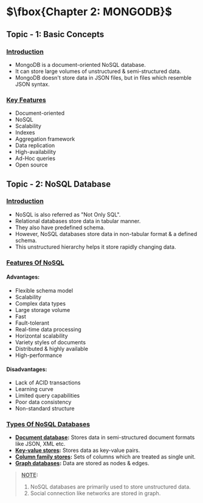# $\fbox{Chapter 2: MONGODB}$





## **Topic - 1: Basic Concepts**

### <u>Introduction</u>

- MongoDB is a document-oriented NoSQL database.
- It can store large volumes of unstructured & semi-structured data.
- MongoDB doesn't store data in JSON files, but in files which resemble JSON syntax.


### <u>Key Features</u>

- Document-oriented
- NoSQL
- Scalability
- Indexes
- Aggregation framework
- Data replication
- High-availability
- Ad-Hoc queries
- Open source



## **Topic - 2: NoSQL Database**

### <u>Introduction</u>

- NoSQL is also referred as "Not Only SQL".
- Relational databases store data in tabular manner.
- They also have predefined schema.
- However, NoSQL databases store data in non-tabular format & a defined schema.
- This unstructured hierarchy helps it store rapidly changing data.


### <u>Features Of NoSQL</u>

#### Advantages:

- Flexible schema model
- Scalability
- Complex data types
- Large storage volume
- Fast
- Fault-tolerant
- Real-time data processing
- Horizontal scalability
- Variety styles of documents
- Distributed & highly available
- High-performance

#### Disadvantages:

- Lack of ACID transactions
- Learning curve
- Limited query capabilities
- Poor data consistency
- Non-standard structure


### <u>Types Of NoSQL Databases</u>

- **<u>Document database</u>:** Stores data in semi-structured document formats like JSON, XML etc.
- **<u>Key-value stores</u>:** Stores data as key-value pairs.
- **<u>Column family stores</u>:** Sets of columns which are treated as single unit.
- **<u>Graph databases</u>:** Data are stored as nodes & edges.

>**<u>NOTE</u>:**
>1. NoSQL databases are primarily used to store unstructured data.
>2. Social connection like networks are stored in graph.
